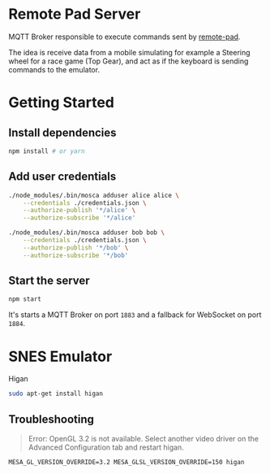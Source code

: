 # Remote Pad Server

MQTT Broker responsible to execute commands sent by
[remote-pad](https://github.com/comsolid/remote-pad).

The idea is receive data from a mobile simulating for
example a Steering wheel for a race game (Top Gear),
and act as if the keyboard is sending commands
to the emulator.

# Getting Started

## Install dependencies

~~~bash
npm install # or yarn
~~~

## Add user credentials

~~~bash
./node_modules/.bin/mosca adduser alice alice \
    --credentials ./credentials.json \
    --authorize-publish '*/alice' \
    --authorize-subscribe '*/alice'

./node_modules/.bin/mosca adduser bob bob \
    --credentials ./credentials.json \
    --authorize-publish '*/bob' \
    --authorize-subscribe '*/bob'
~~~

## Start the server

~~~bash
npm start
~~~

It's starts a MQTT Broker on port `1883` and a fallback
for WebSocket on port `1884`.

# SNES Emulator

Higan

~~~bash
sudo apt-get install higan
~~~

## Troubleshooting


> Error: OpenGL 3.2 is not available. Select another video driver on the
    Advanced Configuration tab and restart higan.

~~~
MESA_GL_VERSION_OVERRIDE=3.2 MESA_GLSL_VERSION_OVERRIDE=150 higan
~~~
